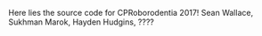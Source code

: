 Here lies the source code for CPRoborodentia 2017!
Sean Wallace,
Sukhman Marok,
Hayden Hudgins,
????
